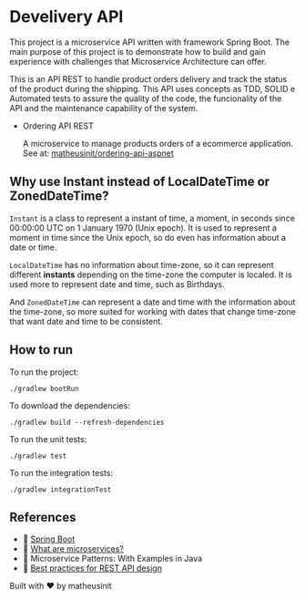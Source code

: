 # Develivery API

This project is a microservice API written with framework Spring Boot. The main purpose of this project is to 
demonstrate how to build and gain experience with challenges that Microservice Architecture can offer.

This is an API REST to handle product orders delivery and track the status of the product during the shipping. This API uses concepts as TDD, SOLID e Automated tests to
assure the quality of the code, the funcionality of the API and the maintenance capability of the system.

 - Ordering API REST

    A microservice to manage products orders of a ecommerce application. See at: [matheusinit/ordering-api-aspnet](https://github.com/matheusinit/ordering-api-aspnet)

## Why use Instant instead of LocalDateTime or ZonedDateTime?

`Instant` is a class to represent a instant of time, a moment, in seconds since 00:00:00 UTC on 1 January 1970 (Unix epoch). It is used to represent a moment in time since the 
Unix epoch, so do even has information about a date or time.

`LocalDateTime` has no information about time-zone, so it can represent different **instants** depending on
the time-zone the computer is localed. It is used more to represent date and time, such as Birthdays.

And `ZonedDateTime` can represent a date and time with the information about the time-zone, so more suited for working with dates that
change time-zone that want date and time to be consistent.

## How to run

To run the project:

    ./gradlew bootRun

To download the dependencies:

    ./gradlew build --refresh-dependencies

To run the unit tests:
    
    ./gradlew test

To run the integration tests:

    ./gradlew integrationTest


## References

 - :link: [Spring Boot](https://spring.io/guides/gs/spring-boot/)
 - :link: [What are microservices?](https://microservices.io/index.html)
 - :book: Microservice Patterns: With Examples in Java
 - :link: [Best practices for REST API design](https://stackoverflow.blog/2020/03/02/best-practices-for-rest-api-design/)

 Built with :heart: by matheusinit

